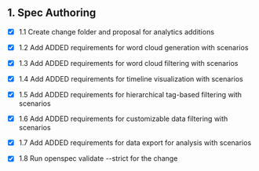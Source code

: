 ## 1. Spec Authoring
- [x] 1.1 Create change folder and proposal for analytics additions
- [x] 1.2 Add ADDED requirements for word cloud generation with scenarios
- [x] 1.3 Add ADDED requirements for word cloud filtering with scenarios
- [x] 1.4 Add ADDED requirements for timeline visualization with scenarios
- [x] 1.5 Add ADDED requirements for hierarchical tag-based filtering with scenarios
- [x] 1.6 Add ADDED requirements for customizable data filtering with scenarios
- [x] 1.7 Add ADDED requirements for data export for analysis with scenarios
- [x] 1.8 Run openspec validate --strict for the change

